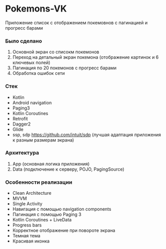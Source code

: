 # Pokemons-VK

Приложение список с отображением покемовнов с пагинацией и прогресс барами

### Было сделано
1. Основной экран со списокм покемонов
2. Переход на детальный экран покемона (отображение картинок и 6 ключевых полей)
3. Пагинация по 20 покемонов с прогресс барами
4. Обработка ошибок сети

### Стек
- Kotlin
- Android navigation
- Paging3
- Kotlin Coroutines
- Retrofit
- Dagger2
- Glide
- ssp, sdp <https://github.com/intuit/sdp> (лучшая адаптация приложения к разным размерам экрана)

### Архитектура
1. App (основная логика приложения)
2. Data (подключение к серверу, POJO, PagingSource)

### Особенности реализации
- Clean Architecture
- MVVM
- Single Activity
- Навигация с помощью navigation components
- Пагинация с помощью Paging 3
- Kotlin Coroutines + LiveData
- Progress bars
- Корректное отображение при повороте экрана
- Темная тема
- Красивая иконка
